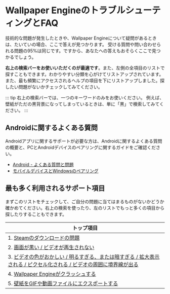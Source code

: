# Wallpaper EngineのトラブルシューティングとFAQ
技術的な問題が発生したときや、Wallpaper Engineについて疑問があるときは、たいていの場合、ここで答えが見つかります。 受ける質問や問い合わせられる問題の95%は同じです。ですから、あなたへの答えもおそらくここで見つかるでしょう。

**右上の検索バーをお使いいただくのが最適です**。また、左側の全項目のリストで探すこともできます。わかりやすい分類を心がけてリストアップされています。 また、最も頻繁にアクセスされるヘルプの項目を下にリストアップしました。探したい問題がないかチェックしてみてください。

::: tip
右上の検索バーでは、一つのキーワードのみをお使いください。 例えば、壁紙がただの黒背景になってしまっているときは、単に「黒」で検索してみてください。
:::

## Androidに関するよくある質問

Androidアプリに関するサポートが必要な方は、Androidに関するよくある質問の概要と、PCとAndroidデバイスのペアリングに関するガイドをご確認ください。

* [Android - よくある質問と問題](mobile/faq.html)
* [モバイルデバイスとWindowsのペアリング](mobile/pairing.html)

## 最も多く利用されるサポート項目

まずこのリストをチェックして、ご自分の問題に当てはまるものがないかどうか確かめてください。右上の検索を使ったり、左のリストでもっと多くの項目から探したりすることもできます。

| **トップ項目**                                                                                   |
| ------------------------------------------------------------------------------------------- |
| 1. [Steamのダウンロードの問題](steam/download.html)                                                   |
| 2. [画面が黒い / ビデオが再生されない](noshow/notplaying.html)                                             |
| 3. [ビデオの色がおかしい / 明るすぎる、または暗すぎる / 拡大表示される / ピクセル化される / ビデオの周囲に境界線が出る](videos/artifacts.html) |
| 4. [Wallpaper Engineがクラッシュする](crash/application.html)                                       |
| 5. [壁紙をGIFや動画ファイルにエクスポートする](functionality/export.html)                                      |

